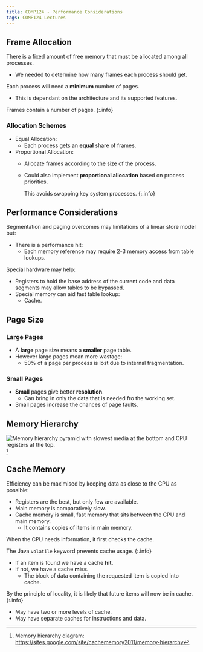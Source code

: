 ```yaml
---
title: COMP124 - Performance Considerations
tags: COMP124 Lectures
---
```

## Frame Allocation
There is a fixed amount of free memory that must be allocated among all processes.

* We needed to determine how many frames each process should get.

Each process will need a **minimum** number of pages.

* This is dependant on the architecture and its supported features.

Frames contain a number of pages.
{:.info}

### Allocation Schemes

* Equal Allocation:
	* Each process gets an **equal** share of frames.
* Proportional Allocation:
	* Allocate frames  according to the size of the process.
	* Could also implement **proportional allocation** based on process priorities.
	
		This avoids swapping key system processes.
		{:.info}

## Performance Considerations
Segmentation and paging overcomes may limitations of a linear store model but:

* There is a performance hit:
	* Each memory reference may require 2-3 memory access from table lookups.

Special hardware may help:

* Registers to hold the base address of the current code and data segments may allow tables to be bypassed.
* Special memory can aid fast table lookup:
	* Cache.

## Page Size
### Large Pages

* A **large** page size means a **smaller** page table.
* However large pages mean more wastage:
	* 50% of a page per process is lost due to internal fragmentation.

### Small Pages

* **Small** pages give better **resolution**.
	* Can bring in only the data that is needed fro the working set.
* Small pages increase the chances of page faults. 

## Memory Hierarchy

![Memory hierarchy pyramid with slowest media at the bottom and CPU registers at the top.](https://ace315dc-a-62cb3a1a-s-sites.googlegroups.com/site/cachememory2011/memory-hierarchy/hei.png)[^hierarchy]

[^hierarchy]: Memory hierarchy diagram: <https://sites.google.com/site/cachememory2011/memory-hierarchy> 

## Cache Memory
Efficiency can be maximised by keeping data as close to the CPU as possible:

* Registers are the best, but only few are available.
* Main memory is comparatively slow.
* Cache memory is small, fast memory that sits between the CPU and main memory.
	* It contains copies of items in main memory.
	
When the CPU needs information, it first checks the cache.

The Java `volatile` keyword prevents cache usage.
{:.info}

* If an item is found we have a cache **hit**.
* If not, we have a cache **miss**.
	* The block of data containing the requested item is copied into cache.
	
By the principle of locality, it is likely that future items will now be in cache.
{:.info}

* May have two or more levels of cache.
* May have separate caches for instructions and data.
